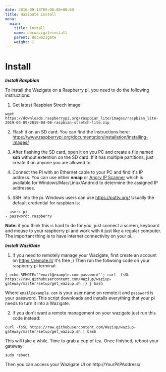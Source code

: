 ```yaml
---
date: 2016-09-13T09:00:00+00:00
title: WaziGate Install
menu:
  main:
    title: Install
    name: docwazigateinstall
    parent: docwazigate 
    weight: 1
---
```



Install
=======

***Install Raspbian***

To install the Wazigate on a Raspberry pi, you need to do the following instructions:
1. Get latest Raspbian Strech image:
```
wget https://downloads.raspberrypi.org/raspbian_lite/images/raspbian_lite-2019-04-09/2019-04-08-raspbian-stretch-lite.zip
```

2. Flash it on an SD card. You can find the instructions here: https://www.raspberrypi.org/documentation/installation/installing-images/

3. After flashing the SD card, open it on you PC and create a file named **ssh** without extention on the SD card. If it has multiple partitions, just create it on anyone you are allowed to.

4. Connect the PI with an Ethernet cable to your PC and find it's IP address. You can use either **nmap** or [Angry IP Scanner](http://angryip.org/) which is available for Windows/Mac/Linux/Android to determine the assigned IP addresses.

5. SSH into the pi. Windows users can use https://putty.org/
Usually the default credential for raspbian is:

```
- user: pi
- password: raspberry
```
**Note:** if you think this is hard to do for you, just connect a screen, keyboard and mouse to your raspberry pi and work with it just like a regular computer. The important thing is to have internet connectivity on your pi.

***Install WaziGate***

1. If you need to remotely manage your Wazigate, first create an account on https://remote.it/ it's free ;)
Then run the follwoing code on your raspberry pi terminal:

```
{ echo REMOTE='"email@example.com password"'; curl -fsSL https://raw.githubusercontent.com/Waziup/waziup-gateway/master/setup/get_waziup.sh ;} | bash
```
Where `email@example.com` is your user name on remote.it and `password` is your password. This script downloads and installs everything that your pi needs to turn it into a Wazigate.

2. If you don't want a remote management on your wazigate just run this code instead:

```
curl -fsSL https://raw.githubusercontent.com/Waziup/waziup-gateway/master/setup/get_waziup.sh | bash
```

This will take a while. Time to grab a cup of tea.
Once finished, reboot your gateway:
```
sudo reboot
```
Then you can access your Wazigate UI on http://YourPiIPAddress/
